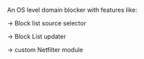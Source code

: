 An OS level domain blocker with features like:

-> Block list source selector

-> Block List updater

-> custom Netfilter module

